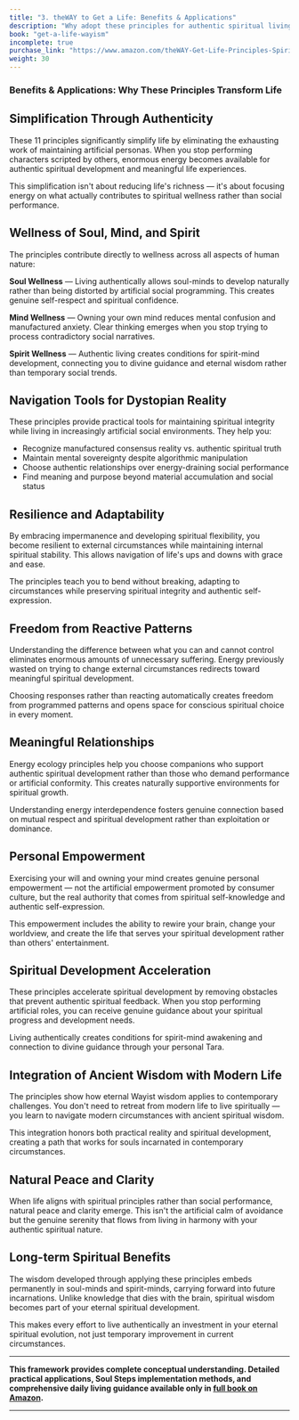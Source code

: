 ```yaml
---
title: "3. theWAY to Get a Life: Benefits & Applications"
description: "Why adopt these principles for authentic spiritual living"
book: "get-a-life-wayism"
incomplete: true
purchase_link: "https://www.amazon.com/theWAY-Get-Life-Principles-Spirit-ebook/dp/B0DR9YWPCC/"
weight: 30
---
```


### Benefits & Applications: Why These Principles Transform Life


## Simplification Through Authenticity

These 11 principles significantly simplify life by eliminating the exhausting work of maintaining artificial personas. When you stop performing characters scripted by others, enormous energy becomes available for authentic spiritual development and meaningful life experiences.

This simplification isn't about reducing life's richness — it's about focusing energy on what actually contributes to spiritual wellness rather than social performance.

## Wellness of Soul, Mind, and Spirit

The principles contribute directly to wellness across all aspects of human nature:

**Soul Wellness** — Living authentically allows soul-minds to develop naturally rather than being distorted by artificial social programming. This creates genuine self-respect and spiritual confidence.

**Mind Wellness** — Owning your own mind reduces mental confusion and manufactured anxiety. Clear thinking emerges when you stop trying to process contradictory social narratives.

**Spirit Wellness** — Authentic living creates conditions for spirit-mind development, connecting you to divine guidance and eternal wisdom rather than temporary social trends.

## Navigation Tools for Dystopian Reality

These principles provide practical tools for maintaining spiritual integrity while living in increasingly artificial social environments. They help you:

- Recognize manufactured consensus reality vs. authentic spiritual truth
- Maintain mental sovereignty despite algorithmic manipulation
- Choose authentic relationships over energy-draining social performance
- Find meaning and purpose beyond material accumulation and social status

## Resilience and Adaptability

By embracing impermanence and developing spiritual flexibility, you become resilient to external circumstances while maintaining internal spiritual stability. This allows navigation of life's ups and downs with grace and ease.

The principles teach you to bend without breaking, adapting to circumstances while preserving spiritual integrity and authentic self-expression.

## Freedom from Reactive Patterns

Understanding the difference between what you can and cannot control eliminates enormous amounts of unnecessary suffering. Energy previously wasted on trying to change external circumstances redirects toward meaningful spiritual development.

Choosing responses rather than reacting automatically creates freedom from programmed patterns and opens space for conscious spiritual choice in every moment.

## Meaningful Relationships

Energy ecology principles help you choose companions who support authentic spiritual development rather than those who demand performance or artificial conformity. This creates naturally supportive environments for spiritual growth.

Understanding energy interdependence fosters genuine connection based on mutual respect and spiritual development rather than exploitation or dominance.

## Personal Empowerment

Exercising your will and owning your mind creates genuine personal empowerment — not the artificial empowerment promoted by consumer culture, but the real authority that comes from spiritual self-knowledge and authentic self-expression.

This empowerment includes the ability to rewire your brain, change your worldview, and create the life that serves your spiritual development rather than others' entertainment.

## Spiritual Development Acceleration

These principles accelerate spiritual development by removing obstacles that prevent authentic spiritual feedback. When you stop performing artificial roles, you can receive genuine guidance about your spiritual progress and development needs.

Living authentically creates conditions for spirit-mind awakening and connection to divine guidance through your personal Tara.

## Integration of Ancient Wisdom with Modern Life

The principles show how eternal Wayist wisdom applies to contemporary challenges. You don't need to retreat from modern life to live spiritually — you learn to navigate modern circumstances with ancient spiritual wisdom.

This integration honors both practical reality and spiritual development, creating a path that works for souls incarnated in contemporary circumstances.

## Natural Peace and Clarity

When life aligns with spiritual principles rather than social performance, natural peace and clarity emerge. This isn't the artificial calm of avoidance but the genuine serenity that flows from living in harmony with your authentic spiritual nature.

## Long-term Spiritual Benefits

The wisdom developed through applying these principles embeds permanently in soul-minds and spirit-minds, carrying forward into future incarnations. Unlike knowledge that dies with the brain, spiritual wisdom becomes part of your eternal spiritual development.

This makes every effort to live authentically an investment in your eternal spiritual evolution, not just temporary improvement in current circumstances.

---

**This framework provides complete conceptual understanding. Detailed practical applications, Soul Steps implementation methods, and comprehensive daily living guidance available only in [full book on Amazon](https://www.amazon.com/theWAY-Get-Life-Principles-Spirit-ebook/dp/B0DR9YWPCC/).**

---

